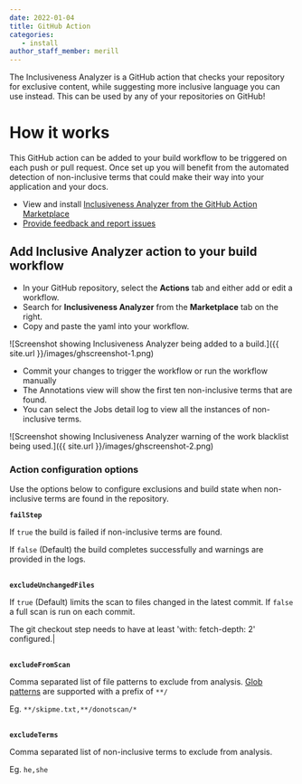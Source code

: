 ```yaml
---
date: 2022-01-04
title: GitHub Action
categories:
   - install
author_staff_member: merill
---
```


The Inclusiveness Analyzer is a GitHub action that checks your repository for exclusive content, while suggesting more inclusive language you can use instead. This can be used by any of your repositories on GitHub!

# How it works

This GitHub action can be added to your build workflow to be triggered on each push or pull request. Once set up you will benefit from the automated detection of non-inclusive terms that could make their way into your application and your docs.

* View and install [Inclusiveness Analyzer from the GitHub Action Marketplace](https://github.com/marketplace/actions/inclusiveness-analyzer)
* [Provide feedback and report issues](https://github.com/microsoft/InclusivenessAnalyzer)

## Add Inclusive Analyzer action to your build workflow

* In your GitHub repository, select the **Actions** tab and either add or edit a workflow.
* Search for **Inclusiveness Analyzer** from the **Marketplace** tab on the right.
* Copy and paste the yaml into your workflow.

![Screenshot showing Inclusiveness Analyzer being added to a build.]({{ site.url }}/images/ghscreenshot-1.png)

* Commit your changes to trigger the workflow or run the workflow manually
* The Annotations view will show the first ten non-inclusive terms that are found.
* You can select the Jobs detail log to view all the instances of non-inclusive terms.

![Screenshot showing Inclusiveness Analyzer warning of the work blacklist being used.]({{ site.url }}/images/ghscreenshot-2.png)

### Action configuration options

Use the options below to configure exclusions and build state when non-inclusive terms are found in the repository.

**`failStep`**

If `true` the build is failed if non-inclusive terms are found.

If `false` (Default) the build completes successfully and warnings are provided in the logs.


<br/>**`excludeUnchangedFiles`**

If `true` (Default) limits the scan to files changed in the latest commit. If `false` a full scan is run on each commit.

The git checkout step needs to have at least 'with: fetch-depth: 2' configured.|

<br/>**`excludeFromScan`**

Comma separated list of file patterns to exclude from analysis. [Glob patterns](https://github.com/isaacs/node-glob#glob-primer) are supported with a prefix of `**/`

Eg. `**/skipme.txt,**/donotscan/*`

<br/>**`excludeTerms`**

Comma separated list of non-inclusive terms to exclude from analysis.

Eg. `he,she`
